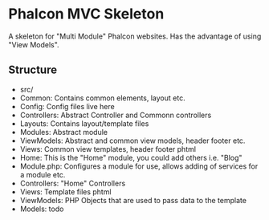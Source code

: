 Phalcon MVC Skeleton
====================

A skeleton for "Multi Module" Phalcon websites. Has the advantage of using "View Models".

Structure
---------
- src/
 - Common: Contains common elements, layout etc.
  - Config: Config files live here
  - Controllers: Abstract Controller and Commonn controllers
  - Layouts: Contains layout/template files
  - Modules: Abstract module
  - ViewModels: Abstract and common view models, header footer etc.
  - Views: Common view templates, header footer phtml
 - Home: This is the "Home" module, you could add others i.e. "Blog"
  - Module.php: Configures a module for use, allows adding of services for a module etc.
  - Controllers: "Home" Controllers
  - Views: Template files phtml
  - ViewModels: PHP Objects that are used to pass data to the template
  - Models: todo
